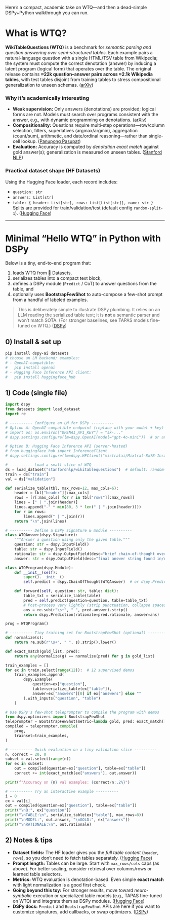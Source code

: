 Here’s a compact, academic take on WTQ—and then a dead-simple DSPy+Python walkthrough you can run.

# What is WTQ?

**WikiTableQuestions (WTQ)** is a benchmark for *semantic parsing and question answering over semi-structured tables*. Each example pairs a natural-language question with a single HTML/TSV table from Wikipedia; the system must compute the correct denotation (answer) by inducing a latent program (logical form) that operates over the table. The original release contains **≈22k question–answer pairs across ≈2.1k Wikipedia tables**, with test tables disjoint from training tables to stress compositional generalization to unseen schemas. ([arXiv][1])

### Why it’s academically interesting

* **Weak supervision:** Only answers (denotations) are provided; logical forms are not. Models must search over programs consistent with the answer, e.g., with dynamic programming on denotations. ([arXiv][1])
* **Compositionality:** Questions require multi-step operations—row/column selection, filters, superlatives (argmax/argmin), aggregation (count/sum), arithmetic, and date/ordinal reasoning—rather than single-cell lookup. ([Panupong Pasupat][2])
* **Evaluation:** Accuracy is computed by *denotation exact match* against gold answer(s); generalization is measured on unseen tables. ([Stanford NLP][3])

### Practical dataset shape (HF Datasets)

Using the Hugging Face loader, each record includes:

* `question: str`
* `answers: List[str]`
* `table: { header: List[str], rows: List[List[str]], name: str }`
  Splits are provided for train/validation/test (default config `random-split-1`). ([Hugging Face][4])

---

# Minimal “Hello WTQ” in Python with **DSPy**

Below is a tiny, end-to-end program that:

1. loads WTQ from 🤗 Datasets,
2. serializes tables into a compact text block,
3. defines a DSPy module (`Predict` / CoT) to answer questions from the table, and
4. optionally uses **BootstrapFewShot** to auto-compose a few-shot prompt from a handful of labeled examples.

> This is deliberately simple to illustrate DSPy plumbing. It relies on an LLM reading the serialized table text; it is **not** a semantic parser and won’t match SOTA. (For stronger baselines, see TAPAS models fine-tuned on WTQ.) ([DSPy][5])

## 0) Install & set up

```bash
pip install dspy-ai datasets
# choose an LM backend; examples:
# - OpenAI-compatible:
#   pip install openai
# - Hugging Face Inference API client:
#   pip install huggingface_hub
```

## 1) Code (single file)

```python
import dspy
from datasets import load_dataset
import re

# ---------- Configure an LM for DSPy ----------
# Option A: OpenAI-compatible endpoint (replace with your model + key)
# import os; os.environ["OPENAI_API_KEY"] = "sk-..."
# dspy.settings.configure(lm=dspy.OpenAI(model="gpt-4o-mini"))  # or any compatible model

# Option B: Hugging Face Inference API (server-hosted)
# from huggingface_hub import InferenceClient
# dspy.settings.configure(lm=dspy.HFClient("mistralai/Mixtral-8x7B-Instruct"))  # requires HF token in env

# ---------- Load a small slice of WTQ ----------
ds = load_dataset("stanfordnlp/wikitablequestions")  # default: random-split-1
train = ds["train"]
val = ds["validation"]

def serialize_table(tbl, max_rows=12, max_cols=6):
    header = tbl["header"][:max_cols]
    rows = [r[:max_cols] for r in tbl["rows"][:max_rows]]
    lines = [" | ".join(header)]
    lines.append("-" * min(80, 3 * len(" | ".join(header))))
    for r in rows:
        lines.append(" | ".join(r))
    return "\n".join(lines)

# ---------- Define a DSPy signature & module ----------
class WTQAnswer(dspy.Signature):
    """Answer a question using only the given table."""
    question: str = dspy.InputField()
    table: str = dspy.InputField()
    rationale: str = dspy.OutputField(desc="brief chain-of-thought over the table")
    answer: str = dspy.OutputField(desc="final answer string found in/derived from the table")

class WTQProgram(dspy.Module):
    def __init__(self):
        super().__init__()
        self.predict = dspy.ChainOfThought(WTQAnswer)  # or dspy.Predict(WTQAnswer) for no rationale

    def forward(self, question: str, table: dict):
        table_txt = serialize_table(table)
        pred = self.predict(question=question, table=table_txt)
        # Post-process very lightly (strip punctuation, collapse spaces)
        ans = re.sub(r"\s+", " ", pred.answer).strip()
        return dspy.Prediction(rationale=pred.rationale, answer=ans)

prog = WTQProgram()

# ---------- Tiny training set for BootstrapFewShot (optional) ----------
def normalize(s):
    return re.sub(r"\s+", " ", s).strip().lower()

def exact_match(gold_list, pred):
    return any(normalize(g) == normalize(pred) for g in gold_list)

train_examples = []
for ex in train.select(range(12)):  # 12 supervised demos
    train_examples.append(
        dspy.Example(
            question=ex["question"],
            table=serialize_table(ex["table"]),
            answer=ex["answers"][0] if ex["answers"] else ""
        ).with_inputs("question", "table")
    )

# Use DSPy's few-shot teleprompter to compile the program with demos
from dspy.optimizers import BootstrapFewShot
teleprompter = BootstrapFewShot(metric=lambda gold, pred: exact_match([gold], pred))
compiled = teleprompter.compile(
    prog,
    trainset=train_examples,
)

# ---------- Quick evaluation on a tiny validation slice ----------
n, correct = 20, 0
subset = val.select(range(n))
for ex in subset:
    out = compiled(question=ex["question"], table=ex["table"])
    correct += int(exact_match(ex["answers"], out.answer))

print(f"Accuracy on {n} val examples: {correct/n:.2%}")

# ---------- Try an interactive example ----------
i = 0
ex = val[i]
out = compiled(question=ex["question"], table=ex["table"])
print("\nQ:", ex["question"])
print("\nTABLE:\n", serialize_table(ex["table"], max_rows=8))
print("\nMODEL:", out.answer, "\nGOLD:", ex["answers"])
print("\nRATIONALE:\n", out.rationale)
```

## 2) Notes & tips

* **Dataset fields:** The HF loader gives you the *full table content* (`header`, `rows`), so you don’t need to fetch tables separately. ([Hugging Face][4])
* **Prompt length:** Tables can be large. Start with `max_rows/cols` caps (as above). For better scaling, consider retrieval over columns/rows or learned table selectors.
* **Metrics:** WTQ evaluation is denotation-based. Even simple **exact match** with light normalization is a good first check.
* **Going beyond this toy:** For stronger results, move toward *neuro-symbolic* execution or specialized table models (e.g., TAPAS fine-tuned on WTQ) and integrate them as DSPy modules. ([Hugging Face][6])
* **DSPy docs:** `Predict` and `BootstrapFewShot` APIs are here if you want to customize signatures, add callbacks, or swap optimizers. ([DSPy][5])

[1]: https://arxiv.org/pdf/1508.00305?utm_source=chatgpt.com "arXiv:1508.00305v1 [cs.CL] 3 Aug 2015"
[2]: https://ppasupat.github.io/WikiTableQuestions/?utm_source=chatgpt.com "Compositional Semantic Parsing on Semi-Structured Tables"
[3]: https://nlp.stanford.edu/blog/wikitablequestions-a-complex-real-world-question-understanding-dataset/?utm_source=chatgpt.com "a Complex Real-World Question Understanding Dataset"
[4]: https://huggingface.co/datasets/stanfordnlp/wikitablequestions/blame/main/wikitablequestions.py "wikitablequestions.py · stanfordnlp/wikitablequestions at main"
[5]: https://dspy.ai/api/modules/Predict/?utm_source=chatgpt.com "Predict"
[6]: https://huggingface.co/google/tapas-medium-finetuned-wtq?utm_source=chatgpt.com "google/tapas-medium-finetuned-wtq"
